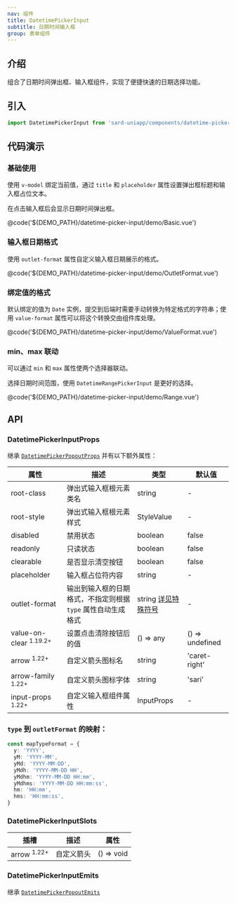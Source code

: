 ```yaml
---
nav: 组件
title: DatetimePickerInput
subtitle: 日期时间输入框
group: 表单组件
---
```


## 介绍

组合了日期时间弹出框、输入框组件，实现了便捷快速的日期选择功能。

## 引入

```ts
import DatetimePickerInput from 'sard-uniapp/components/datetime-picker-input/datetime-picker-input.vue'
```

## 代码演示

### 基础使用

使用 `v-model` 绑定当前值，通过 `title` 和 `placeholder` 属性设置弹出框标题和输入框占位文本。

在点击输入框后会显示日期时间弹出框。

@code('${DEMO_PATH}/datetime-picker-input/demo/Basic.vue')

### 输入框日期格式

使用 `outlet-format` 属性自定义输入框日期展示的格式。

@code('${DEMO_PATH}/datetime-picker-input/demo/OutletFormat.vue')

### 绑定值的格式

默认绑定的值为 `Date` 实例，提交到后端时需要手动转换为特定格式的字符串；使用 `value-format` 属性可以将这个转换交由组件库处理。

@code('${DEMO_PATH}/datetime-picker-input/demo/ValueFormat.vue')

### min、max 联动

可以通过 `min` 和 `max` 属性使两个选择器联动。

选择日期时间范围，使用 `DatetimeRangePickerInput` 是更好的选择。

@code('${DEMO_PATH}/datetime-picker-input/demo/Range.vue')

## API

### DatetimePickerInputProps

继承 [`DatetimePickerPopoutProps`](./datetime-picker-popout#DatetimePickerPopoutProps) 并有以下额外属性：

| 属性                              | 描述                                                         | 类型                                                      | 默认值          |
| --------------------------------- | ------------------------------------------------------------ | --------------------------------------------------------- | --------------- |
| root-class                        | 弹出式输入框根元素类名                                       | string                                                    | -               |
| root-style                        | 弹出式输入框根元素样式                                       | StyleValue                                                | -               |
| disabled                          | 禁用状态                                                     | boolean                                                   | false           |
| readonly                          | 只读状态                                                     | boolean                                                   | false           |
| clearable                         | 是否显示清空按钮                                             | boolean                                                   | false           |
| placeholder                       | 输入框占位符内容                                             | string                                                    | -               |
| outlet-format                     | 输出到输入框的日期格式，不指定则根据 `type` 属性自动生成格式 | string [详见特殊符号](../utilities/date#日期格式特殊符号) | -               |
| value-on-clear <sup>1.19.2+</sup> | 设置点击清除按钮后的值                                       | () => any                                                 | () => undefined |
| arrow <sup>1.22+</sup>            | 自定义箭头图标名                                             | string                                                    | 'caret-right'   |
| arrow-family <sup>1.22+</sup>     | 自定义箭头图标字体                                           | string                                                    | 'sari'          |
| input-props <sup>1.22+</sup>      | 自定义输入框组件属性                                         | InputProps                                                | -               |

### `type` 到 `outletFormat` 的映射：

```ts
const mapTypeFormat = {
  y: 'YYYY',
  yM: 'YYYY-MM',
  yMd: 'YYYY-MM-DD',
  yMdh: 'YYYY-MM-DD HH',
  yMdhm: 'YYYY-MM-DD HH:mm',
  yMdhms: 'YYYY-MM-DD HH:mm:ss',
  hm: 'HH:mm',
  hms: 'HH:mm:ss',
}
```

### DatetimePickerInputSlots

| 插槽                   | 描述       | 属性       |
| ---------------------- | ---------- | ---------- |
| arrow <sup>1.22+</sup> | 自定义箭头 | () => void |

### DatetimePickerInputEmits

继承 [`DatetimePickerPopoutEmits`](./datetime-picker-popout#DatetimePickerPopoutEmits)
